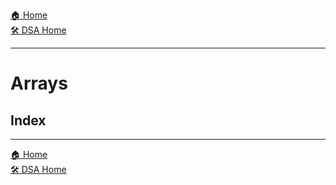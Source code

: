 [🏠 Home](../../../README.md) <br/>
[🛠️ DSA Home](../DSA.md)

<hr>

<h1> Arrays </h1>

## Index


<hr>

[🏠 Home](../../../README.md) <br/>
[🛠️ DSA Home](../DSA.md)